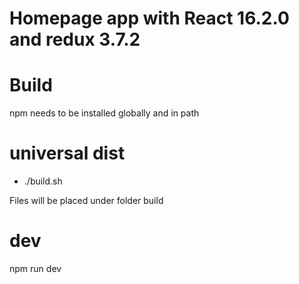 Homepage app with React 16.2.0 and redux 3.7.2
=
Build
== 
npm needs to be installed globally and in path

universal dist
===
- ./build.sh

Files will be placed under folder build

dev
==
npm run dev